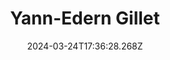 ---
title: Yann-Edern Gillet
url: https://yannglt.com
date: "2024-03-24T17:36:28.268Z"
collection:
  - Favourites
type: Collections
---